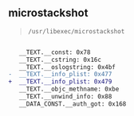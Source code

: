 ## microstackshot

> `/usr/libexec/microstackshot`

```diff

   __TEXT.__const: 0x78
   __TEXT.__cstring: 0x16c
   __TEXT.__oslogstring: 0x4bf
-  __TEXT.__info_plist: 0x477
+  __TEXT.__info_plist: 0x479
   __TEXT.__objc_methname: 0xbe
   __TEXT.__unwind_info: 0x88
   __DATA_CONST.__auth_got: 0x168

```
